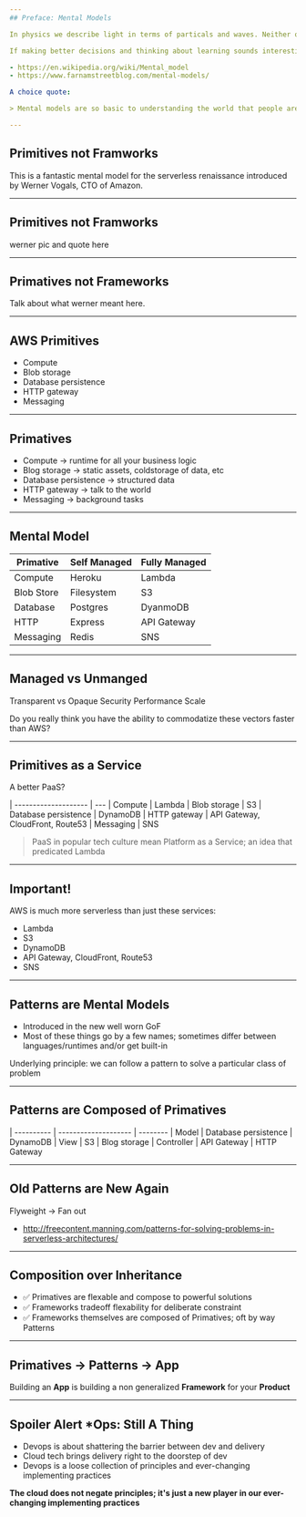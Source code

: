 ```yaml
---
## Preface: Mental Models

In physics we describe light in terms of particals and waves. Neither of these things are precisely true but both are useful *models* for thinking about how light works. A mental model is way of approaching thinking around a how a particular idea or topic works. It is a technique of self directed empathy to aide in understanding complex systems better and make better decisions for creating desirable outcomes in those systems.

If making better decisions and thinking about learning sounds interesting to you I highly reccomend reading these links!

- https://en.wikipedia.org/wiki/Mental_model
- https://www.farnamstreetblog.com/mental-models/

A choice quote:

> Mental models are so basic to understanding the world that people are hardly conscious of them.

---
```

## Primitives not Framworks

This is a fantastic mental model for the serverless renaissance introduced by Werner Vogals, CTO of Amazon.

---
## Primitives not Framworks

werner pic and quote here

---
## Primatives not Frameworks

Talk about what werner meant here.

---
## AWS Primitives

- Compute
- Blob storage
- Database persistence
- HTTP gateway
- Messaging

---
## Primatives

- Compute &rarr; runtime for all your business logic
- Blog storage &rarr; static assets, coldstorage of data, etc
- Database persistence &rarr; structured data
- HTTP gateway &rarr; talk to the world
- Messaging &rarr; background tasks

---
## Mental Model

| Primative  | Self Managed | Fully Managed
| ---------- | ------------ | ------
| Compute    | Heroku       | Lambda       | Transparent upgrading, Auto Scaling pay per use
| Blob Store | Filesystem   | S3           | Transparent upgrading, Auto Scaling pay per use
| Database   | Postgres     | DyanmoDB     | Configured auto scaling pay reads/writes provisinoed capacity
| HTTP       | Express      | API Gateway  | Completely transparent pay per use
| Messaging  | Redis        | SNS          | Pay per use

---
## Managed vs Unmanged

Transparent vs Opaque
Security
Performance
Scale

Do you really think you have the ability to commodatize these vectors faster than AWS?

---
## Primitives as a Service

A better PaaS?

| -------------------- | ---
| Compute              | Lambda
| Blob storage         | S3
| Database persistence | DynamoDB
| HTTP gateway         | API Gateway, CloudFront, Route53
| Messaging            | SNS

> PaaS in popular tech culture mean Platform as a Service; an idea that predicated Lambda

---
## Important!

AWS is much more serverless than just these services:

- Lambda
- S3
- DynamoDB
- API Gateway, CloudFront, Route53
- SNS

---
## Patterns are Mental Models

- Introduced in the new well worn GoF
- Most of these things go by a few names; sometimes differ between languages/runtimes and/or get built-in

Underlying principle: we can follow a pattern to solve a particular class of problem

---
## Patterns are Composed of Primatives

| ---------- | -------------------- | --------
| Model      | Database persistence | DynamoDB
| View       | S3                   | Blog storage
| Controller | API Gateway          | HTTP Gateway

---
## Old Patterns are New Again

Flyweight &rarr; Fan out
- http://freecontent.manning.com/patterns-for-solving-problems-in-serverless-architectures/ 

---
## Composition over Inheritance 

- ✅ Primatives are flexable and compose to powerful solutions
- ✅ Frameworks tradeoff flexability for deliberate constraint
- ✅ Frameworks themselves are composed of Primatives; oft by way Patterns

---
## Primatives &rarr; Patterns &rarr; App

Building an **App** is building a non generalized **Framework** for your **Product**

---
## Spoiler Alert *Ops: Still A Thing

- Devops is about shattering the barrier between dev and delivery
- Cloud tech brings delivery right to the doorstep of dev
- Devops is a loose collection of principles and ever-changing implementing practices

**The cloud does not negate principles; it's just a new player in our ever-changing implementing practices**
